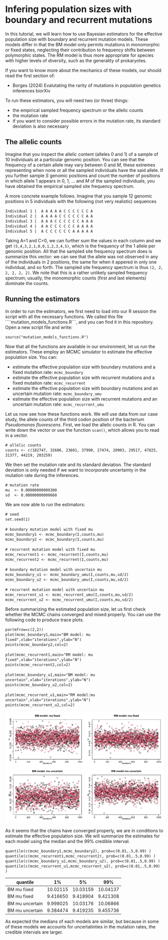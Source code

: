 # Infering population sizes with boundary and recurrent mutations 

In this tutorial, we will learn how to use Bayesian estimators for the effective population size with boundary and recurrent mutation models. 
These models differ in that the BM model only permits mutations in monomorphic or fixed states, neglecting their contribution to frequency shifts between polymorphic states. 
The RM model is thus more appropriate for species with higher levels of diversity, such as the generality of prokaryotes. 

If you want to know more about the mechanics of these models, our should read the first section of:
* Borges (2024) Evalutating the rarity of mutations in population genetics inferences biorXiv

To run these estimators, you will need two (or three) things:
* the empirical sampled frequency spectrum or the allelic counts
* the mutation rate
* if you want to consider possible errors in the mutation rate, its standard deviation is also necessary


## The allelic counts 

Imagine that you inspect the allelic content (alleles 0 and 1) of a sample of 10 individuals at a particular genomic position. You can see that the frequency of a certain allele may vary between 0 and $M$, these extremes representing when none or all the sampled individuals have the said allele. If you further sample $S$ genomic positions and count the number of positions in which allele 1 appears in $0$, $1$, $...$ and $M$ of the sampled individuals, you have obtained the empirical sampled site frequency spectrum. 

A more concrete example follows. Imagine that you sample 12 genomic positions in 5 individuals with the following (not very realistic) sequences 

```
Individual 1 |  A A A A A C C C C C C A
Individual 2 |  A A A A C C C C C C A A
Individual 3 |  A A A C C C C C C A A A
Individual 4 |  A A C C C C C C A A A A
Individual 5 |  A C C C C C C A A A A A
```

Taking A=1 and C=0, we can further sum the values in each column and we get ```(5,4,3,2,1,0,0,1,2,3,4,5)```, which is the frequency of the 1 allele per genomic position. All that the sampled site frequency spectrum does is summarize this vector: we can see that the allele was not observed in any of the individuals in 2 positions, the same for when it appered in only one individual, and so forth. The sampled site frequency spectrum is thus  ````(2, 2, 2, 2, 2, 2)````. We note that this is a rather unlikely sampled frequency spectrum; usually, the monomorphic counts (first and last elements) dominate the counts.

## Running the estimators

In order to run the estimators, we first need to load into our R session the script with all the necessary functions. We called this file ````mutation_models_functions.R```, and you can find it in this repository. 
Open a new script file and write:
```{r}
source("mutation_models_functions.R")
```

Now that all the functions are available in our environment, let us run the estimators. 
These employ an MCMC simulator to estimate the effective population size. You can:
* estimate the effective population size with boundary mutations and a fixed mutation rate: ```mcmc_boundary```
* estimate the effective population size with recurrent mutations and a fixed mutation rate: ```mcmc_recurrent```
* estimate the effective population size with boundary mutations and an uncertain mutation rate: ```mcmc_boundary_umu```
* estimate the effective population size with recurrent mutations and an uncertain mutation rate: ```mcmc_recurrent_umu```

Let us now see how these functions work. We will use data from our case study, the allele counts of the third codon position of the bacterium *Pseudomonas fluorescens*.
First, we load the allelic counts in R. You can write down the vector or use the function ```scan()```, which allows you to read in a vector.
```{r}
# allelic counts
counts <- c(182747, 32606, 23601, 37990, 27474, 20903, 29517, 47825, 31377, 44219, 203259)
```
We then set the mutation rate and its standard deviation. The standard deviation is only needed if we want to incorporate uncertainty in the mutation rate during the inferences.
```{r}
# mutation rate
mu  <- 0.00000000009300
sd  <- 0.00000000000660
```
We are now able to run the estimators:
```{r}
# seed
set.seed(1)

# boundary mutation model with fixed mu
mcmc_boundary1 <- mcmc_boundary(I,counts,mu)
mcmc_boundary2 <- mcmc_boundary(I,counts,mu)

# recurrent mutation model with fixed mu
mcmc_recurrent1 <- mcmc_recurrent(I,counts,mu)
mcmc_recurrent2 <- mcmc_recurrent(I,counts,mu)

# boundary mutation model with uncertain mu
mcmc_boundary_u1 <- mcmc_boundary_umu(I,counts,mu,sd/2)
mcmc_boundary_u2 <- mcmc_boundary_umu(I,counts,mu,sd/2)

# recurrent mutation model with uncertain mu
mcmc_recurrent_u1 <- mcmc_recurrent_umu(I,counts,mu,sd/2)
mcmc_recurrent_u2 <- mcmc_recurrent_umu(I,counts,mu,sd/2)
```
Before summarizing the estimated population size, let us first check whether the MCMC chains converged and mixed properly. 
You can use the following code to produce trace plots.

```{r}
par(mfrow=c(2,2))
plot(mcmc_boundary1,main="BM model: mu fixed",xlab="iterations",ylab="N")
points(mcmc_boundary2,col=2)

plot(mcmc_recurrent1,main="RM model: mu fixed",xlab="iterations",ylab="N")
points(mcmc_recurrent2,col=2)

plot(mcmc_boundary_u1,main="BM model: mu uncertain",xlab="iterations",ylab="N")
points(mcmc_boundary_u2,col=2)

plot(mcmc_recurrent_u1,main="RM model:mu uncertain",xlab="iterations",ylab="N")
points(mcmc_recurrent_u2,col=2)
```

<p align="center">
<img src="https://github.com/mrborges23/mutation_models/blob/main/mcmc_effective_population_size.png" alt="drawing" width="700"/>
</p>

As it seems that the chains have converged properly, we are in conditions to estimate the effective population size.
We will summarize the estimates for each model using the median and the 99% credible interval. 
```
quantile(c(mcmc_boundary1,mcmc_boundary2), prob=c(0.01,.5,0.99) )
quantile(c(mcmc_recurrent1,mcmc_recurrent2), prob=c(0.01,.5,0.99) )
quantile(c(mcmc_boundary_u1,mcmc_boundary_u2), prob=c(0.01,.5,0.99) )
quantile(c(mcmc_recurrent_u1,mcmc_recurrent_u2), prob=c(0.01,.5,0.99) )
```

| quantile        |      1%  |    5%    |     99%  |
|-----------------|----------|----------|----------|
| BM mu fixed     | 10.02115 | 10.03159 | 10.04137 | 
| BM mu fixed     | 9.416650 | 9.418904 | 9.421308 |
| BM mu uncertain | 9.998025 | 10.03176 | 10.06866 | 
| BM mu uncertain | 9.384474 | 9.419235 | 9.455736 |

As expected the medians of each models are similar, but because in some of these models we accounts for uncertatinties in the mutation rates, the credible intervals are larger.

